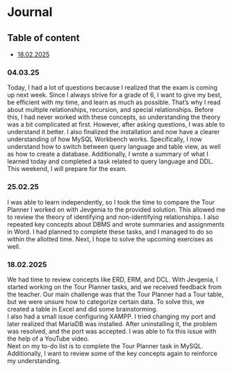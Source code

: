 # Journal
## Table of content

* [18.02.2025]()

### 04.03.25
Today, I had a lot of questions because I realized that the exam is coming up next week. Since I always strive for a grade of 6, I want to give my best, be efficient with my time, and learn as much as possible. That’s why I read about multiple relationships, recursion, and special relationships. Before this, I had never worked with these concepts, so understanding the theory was a bit complicated at first. However, after asking questions, I was able to understand it better. I also finalized the installation and now have a clearer understanding of how MySQL Workbench works. Specifically, I now understand how to switch between query language and table view, as well as how to create a database. Additionally, I wrote a summary of what I learned today and completed a task related to query language and DDL. This weekend, I will prepare for the exam.


### 25.02.25
I was able to learn independently, so I took the time to compare the Tour Planner I worked on with Jevgenia to the provided solution. This allowed me to review the theory of identifying and non-identifying relationships. I also repeated key concepts about DBMS and wrote summaries and assignments in Word. I had planned to complete these tasks, and I managed to do so within the allotted time. Next, I hope to solve the upcoming exercises as well.


### 18.02.2025

We had time to review concepts like ERD, ERM, and DCL. With Jevgenia, I started working on the Tour Planner tasks, and we received feedback from the teacher. Our main challenge was that the Tour Planner had a Tour table, but we were unsure how to categorize certain data. To solve this, we created a table in Excel and did some brainstorming.  
I also had a small issue configuring XAMPP. I tried changing my port and later realized that MariaDB was installed. After uninstalling it, the problem was resolved, and the port was accepted. I was able to fix this issue with the help of a YouTube video.  
Next on my to-do list is to complete the Tour Planner task in MySQL. Additionally, I want to review some of the key concepts again to reinforce my understanding.

